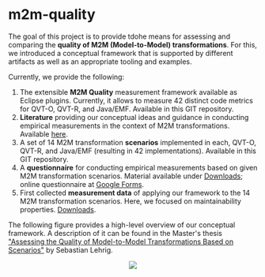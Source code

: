 # m2m-quality

The goal of this project is to provide tdohe means for assessing and comparing the **quality of M2M (Model-to-Model) transformations**. For this, we introduced a conceptual framework that is supported by different artifacts as well as an appropriate tooling and examples.

Currently, we provide the following:
  1. The extensible **M2M Quality** measurement framework available as Eclipse plugins. Currently, it allows to measure 42 distinct code metrics for QVT-O, QVT-R, and Java/EMF. Available in this GIT repository.
  1. **Literature** providing our conceptual ideas and guidance in conducting empirical measurements in the context of M2M transformations. Available [here](http://www.hni.uni-paderborn.de/en/publications/publikationen/?tx_hnippview_pi1%5Bpublikation%5D=6924).
  1. A set of 14 M2M transformation **scenarios** implemented in each, QVT-O, QVT-R, and Java/EMF (resulting in 42 implementations). Available in this GIT repository.
  1. A **questionnaire** for conducting empirical measurements based on given M2M transformation scenarios. Material available under [Downloads](https://github.com/lehrig/m2m-quality/tree/master/Downloads); online questionnaire at [Google Forms](https://docs.google.com/spreadsheet/viewform?formkey=dDF3X0phQk9BWjVOenZuWlhYb1k0QlE6MQ).
  1. First collected **measurement data** of applying our framework to the 14 M2M transformation scenarios. Here, we focused on maintainability properties. [Downloads](https://github.com/lehrig/m2m-quality/tree/master/Downloads).

The following figure provides a high-level overview of our conceptual framework. A description of it can be found in the Master's thesis ["Assessing the Quality of Model-to-Model Transformations Based on Scenarios"](http://www.hni.uni-paderborn.de/en/publications/publikationen/?tx_hnippview_pi1%5Bpublikation%5D=6924) by Sebastian Lehrig.

<p align='center'>
<img src='http://m2m-quality.googlecode.com/files/M2MQuality.png' />
</p>
